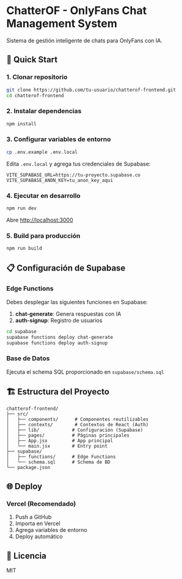 # ChatterOF - OnlyFans Chat Management System

Sistema de gestión inteligente de chats para OnlyFans con IA.

## 🚀 Quick Start

### 1. Clonar repositorio

```bash
git clone https://github.com/tu-usuario/chatterof-frontend.git
cd chatterof-frontend
```

### 2. Instalar dependencias

```bash
npm install
```

### 3. Configurar variables de entorno

```bash
cp .env.example .env.local
```

Edita `.env.local` y agrega tus credenciales de Supabase:

```env
VITE_SUPABASE_URL=https://tu-proyecto.supabase.co
VITE_SUPABASE_ANON_KEY=tu_anon_key_aqui
```

### 4. Ejecutar en desarrollo

```bash
npm run dev
```

Abre [http://localhost:3000](http://localhost:3000)

### 5. Build para producción

```bash
npm run build
```

## 📋 Configuración de Supabase

### Edge Functions

Debes desplegar las siguientes funciones en Supabase:

1. **chat-generate**: Genera respuestas con IA
2. **auth-signup**: Registro de usuarios

```bash
cd supabase
supabase functions deploy chat-generate
supabase functions deploy auth-signup
```

### Base de Datos

Ejecuta el schema SQL proporcionado en `supabase/schema.sql`

## 🏗️ Estructura del Proyecto

```
chatterof-frontend/
├── src/
│   ├── components/      # Componentes reutilizables
│   ├── contexts/        # Contextos de React (Auth)
│   ├── lib/            # Configuración (Supabase)
│   ├── pages/          # Páginas principales
│   ├── App.jsx         # App principal
│   └── main.jsx        # Entry point
├── supabase/
│   ├── functions/      # Edge Functions
│   └── schema.sql      # Schema de BD
└── package.json
```

## 🌐 Deploy

### Vercel (Recomendado)

1. Push a GitHub
2. Importa en Vercel
3. Agrega variables de entorno
4. Deploy automático

## 📝 Licencia

MIT
